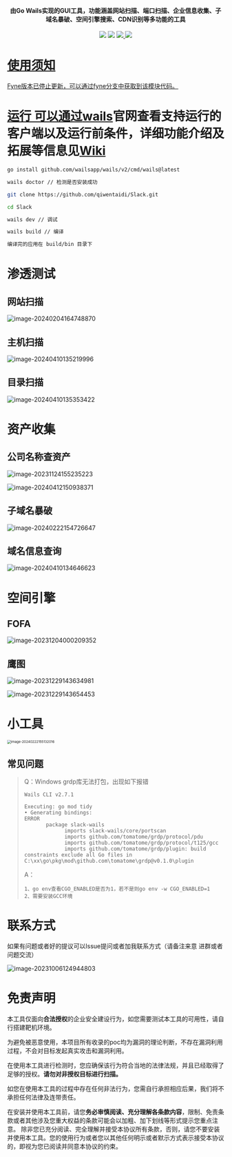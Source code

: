 <h4 align="center">由Go Wails实现的GUI工具，功能涵盖网站扫描、端口扫描、企业信息收集、子域名暴破、空间引擎搜索、CDN识别等多功能的工具</h4>

<p align="center">
<img src="https://img.shields.io/github/go-mod/go-version/qiwentaidi/Slack?filename=go.mod">
<img src="https://img.shields.io/badge/wails-v2.8.0-blue">
<a href="https://github.com/qiwentaidi/Slack/releases/"><img src="https://img.shields.io/github/v/release/qiwentaidi/Slack">
<a href="https://github.com/qiwentaidi/Slack/releases/"><img src="https://img.shields.io/github/downloads/qiwentaidi/Slack/total">
</p>






# 使用须知

Fyne版本已停止更新，可以通过fyne分支中获取到该模块代码。

# 运行	可以通过[wails](https://wails.io/zh-Hans/docs/gettingstarted/installation/)官网查看支持运行的客户端以及运行前条件，详细功能介绍及拓展等信息见[Wiki](https://github.com/qiwentaidi/Slack/wiki)

```sh
go install github.com/wailsapp/wails/v2/cmd/wails@latest

wails doctor // 检测是否安装成功

git clone https://github.com/qiwentaidi/Slack.git

cd Slack

wails dev // 调试

wails build // 编译

编译完的应用在 build/bin 目录下
```

# 渗透测试

## 网站扫描

![image-20240204164748870](assets/image-20240204164748870.png)

## 主机扫描

![image-20240410135219996](assets/image-20240410135219996.png)

## 目录扫描

![image-20240410135353422](assets/image-20240410135353422.png)

# 资产收集

## 公司名称查资产

![image-20231124155235223](assets/image-20231124155235223.png)

![image-20240412150938371](assets/image-20240412150938371.png)

## 子域名暴破

![image-20240222154726647](assets/image-20240222154726647.png)

## 域名信息查询

![image-20240410134646623](assets/image-20240410134646623.png)

# 空间引擎

## FOFA

![image-20231204000209352](assets/image-20231204000209352.png)

## 鹰图

![image-20231229143634981](assets/image-20231229143634981.png)

![image-20231229143654453](assets/image-20231229143654453.png)

# 小工具

<img src="assets/image-20240222155132016.png" alt="image-20240222155132016" style="zoom:55%;" />



## 常见问题

> Q：Windows grdp库无法打包，出现如下报错
>
> ```
> Wails CLI v2.7.1
> 
> Executing: go mod tidy
> • Generating bindings: 
> ERROR  
>        package slack-wails
>              imports slack-wails/core/portscan
>              imports github.com/tomatome/grdp/protocol/pdu
>              imports github.com/tomatome/grdp/protocol/t125/gcc
>              imports github.com/tomatome/grdp/plugin: build constraints exclude all Go files in C:\xx\go\pkg\mod\github.com\tomatome\grdp@v0.1.0\plugin
> ```
>
> A：
>
> ```
> 1、go env查看CGO_ENABLED是否为1，若不是则go env -w CGO_ENABLED=1 
> 2、需要安装GCC环境
> ```

# 联系方式

如果有问题或者好的提议可以Issue提问或者加我联系方式（请备注来意 进群或者问题交流）

![image-20231006124944803](assets/image-20231006124944803.png)

# 免责声明

本工具仅面向**合法授权**的企业安全建设行为，如您需要测试本工具的可用性，请自行搭建靶机环境。

为避免被恶意使用，本项目所有收录的poc均为漏洞的理论判断，不存在漏洞利用过程，不会对目标发起真实攻击和漏洞利用。

在使用本工具进行检测时，您应确保该行为符合当地的法律法规，并且已经取得了足够的授权。**请勿对非授权目标进行扫描。**

如您在使用本工具的过程中存在任何非法行为，您需自行承担相应后果，我们将不承担任何法律及连带责任。

在安装并使用本工具前，请您**务必审慎阅读、充分理解各条款内容**，限制、免责条款或者其他涉及您重大权益的条款可能会以加粗、加下划线等形式提示您重点注意。 除非您已充分阅读、完全理解并接受本协议所有条款，否则，请您不要安装并使用本工具。您的使用行为或者您以其他任何明示或者默示方式表示接受本协议的，即视为您已阅读并同意本协议的约束。
